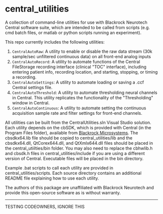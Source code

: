 # central_utilities
A collection of command-line utilities for use with Blackrock Neurotech Central software suite, which are intended to be called from scripts (e.g. cmd batch files, or matlab or python scripts running an experiment).

This repo currently includes the following utilities:
1. `CentralAutoRaw`: A utility to enable or disable the raw data stream (30k sample/sec unfiltered continuous data) on all front-end analog inputs
2. `CentralAutoRecord`: A utility to automate functions of the Central FileStorage recording interface (clinical "TOC" interface), including entering patient info, recording location, and starting, stopping, or timing a recording.
3. `CentralAutoSettings`: A utility to automate loading or saving a .ccf Central settings file.
4. `CentralAutoThreshold`: A utility to automate thresholding neural channels in Central. This utility replicates the functionality of the "Thresholding" window in Central.
5. `CentralAutoContinuous`: A utility to automate setting the continuous acquisition sample rate and filter settings for front-end channels.

All utilities can be built from the CentralUtilities.sln Visual Studio solution. Each utility depends on the cbSDK, which is provided with Central (in the Program Files folder), available from [Blackrock Microsystems](https://www.blackrockmicro.com/technical-support/software-downloads/). The cbsdkx64.lib file should be copied to central_utilities/lib and the cbsdkx64.dll, QtCorex644.dll, and QtXmlx644.dll files should be placed in the central_utiilties/bin folder. You may also need to replace the cbhwlib.h and cbsdk.h files in central_utilities/include if you are using a different version of Central. Executable files will be placed in the bin directory.

Example .bat scripts to call each utility are provided in central_utilities/scripts. Each source directory contains an additional README file explaining how to use each utility.

The authors of this package are unaffiliated with Blackrock Neurotech and provide this open-source software as is without warranty.

-------------
TESTING CODEOWNERS, IGNORE THIS
